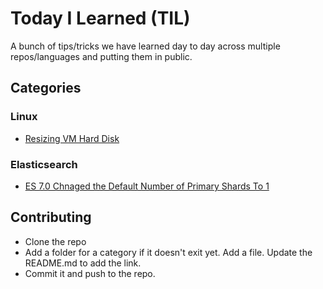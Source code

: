 # Today I Learned (TIL)

A bunch of tips/tricks we have learned day to day across multiple repos/languages and putting them in public.

## Categories

### Linux

- [Resizing VM Hard Disk](linux/resizing-vm-hard-disk.md)

### Elasticsearch

- [ES 7.0 Chnaged the Default Number of Primary Shards To 1](elasticsearch/es_7_0_default_number_of_primary_shards.md)

## Contributing

- Clone the repo
- Add a folder for a category if it doesn't exit yet. Add a file. Update the README.md to add the link.
- Commit it and push to the repo.
